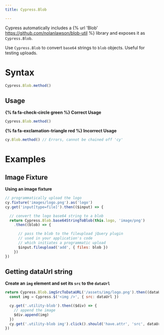 ```yaml
---
title: Cypress.Blob

---
```


Cypress automatically includes a {% url 'Blob' https://github.com/nolanlawson/blob-util %} library and exposes it as `Cypress.Blob`.

Use `Cypress.Blob` to convert `base64` strings to `blob` objects. Useful for testing uploads.

# Syntax

```javascript
Cypress.Blob.method()
```

## Usage

**{% fa fa-check-circle green %} Correct Usage**

```javascript
Cypress.Blob.method()
```

**{% fa fa-exclamation-triangle red %} Incorrect Usage**

```javascript
cy.Blob.method() // Errors, cannot be chained off 'cy'
```

# Examples

## Image Fixture

**Using an image fixture**

```javascript
// programmatically upload the logo
cy.fixture('images/logo.png').as('logo')
cy.get('input[type=file]').then(($input) => {

  // convert the logo base64 string to a blob
  return Cypress.Blob.base64StringToBlob(this.logo, 'image/png')
    .then((blob) => {

      // pass the blob to the fileupload jQuery plugin
      // used in your application's code
      // which initiates a programmatic upload
      $input.fileupload('add', { files: blob })
    })
})
```

## Getting dataUrl string

**Create an `img` element and set its `src` to the `dataUrl`**

```javascript
return Cypress.Blob.imgSrcToDataURL('/assets/img/logo.png').then((dataUrl) => {
  const img = Cypress.$('<img />', { src: dataUrl })

  cy.get('.utility-blob').then(($div) => {
    // append the image
    $div.append(img)
  })
  cy.get('.utility-blob img').click().should('have.attr', 'src', dataUrl)
})
```
